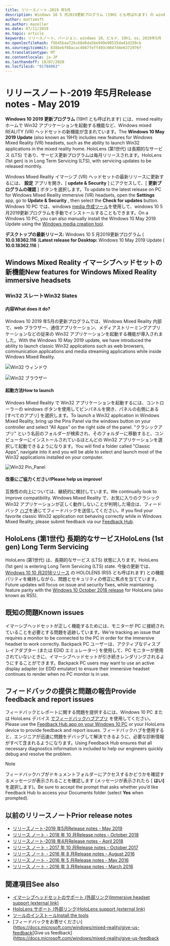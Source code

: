 ```yaml
---
title: リリースノート-2019 年5月
description: Windows 10 5 月2019更新プログラム (19H1 とも呼ばれます) の windows Mixed Reality リリースノート。
author: mattzmsft
ms.author: mazeller
ms.date: 07/11/2019
ms.topic: article
keywords: リリースノート、バージョン、windows 10、ビルド、19h1、os、2019年5月
ms.openlocfilehash: f5645baa726c68e6da5be949e90515da41d159cb
ms.sourcegitcommit: 838bebf6bacac4047feff493c0847d4e6371976f
ms.translationtype: MT
ms.contentlocale: ja-JP
ms.lasthandoff: 10/07/2020
ms.locfileid: "91784063"
---
```

# <a name="release-notes---may-2019"></a><span data-ttu-id="d84ce-104">リリースノート-2019 年5月</span><span class="sxs-lookup"><span data-stu-id="d84ce-104">Release notes - May 2019</span></span>

<span data-ttu-id="d84ce-105">**Windows 10 2019 更新プログラム** (19H1 とも呼ばれます) には、mixed reality ホームで Win32 アプリケーションを起動する機能など、Windows mixed REALITY (VR) ヘッドセットの新機能が含まれています。</span><span class="sxs-lookup"><span data-stu-id="d84ce-105">The **Windows 10 May 2019 Update** (also known as 19H1) includes new features for Windows Mixed Reality (VR) headsets, such as the ability to launch Win32 applications in the mixed reality home.</span></span> <span data-ttu-id="d84ce-106">HoloLens (第1世代) は長期的なサービス (LTS) であり、サービス更新プログラムは毎月リリースされます。</span><span class="sxs-lookup"><span data-stu-id="d84ce-106">HoloLens (1st gen) is in Long Term Servicing (LTS), with servicing updates to be released monthly.</span></span>

<span data-ttu-id="d84ce-107">Windows Mixed Reality イマーシブ (VR) ヘッドセットの最新リリースに更新するには、 **設定** アプリを開き、[ **update & Security** ] にアクセスして、[ **更新プログラムの確認** ] ボタンを選択します。</span><span class="sxs-lookup"><span data-stu-id="d84ce-107">To update to the latest release on PC for Windows Mixed Reality immersive (VR) headsets, open the **Settings** app, go to **Update & Security** , then select the **Check for updates** button.</span></span> <span data-ttu-id="d84ce-108">Windows 10 PC では、windows [media 作成ツール](https://www.microsoft.com/software-download/windows10)を使用して、windows 10 5 月2019更新プログラムを手動でインストールすることもできます。</span><span class="sxs-lookup"><span data-stu-id="d84ce-108">On a Windows 10 PC, you can also manually install the Windows 10 May 2019 Update using the [Windows media creation tool](https://www.microsoft.com/software-download/windows10).</span></span>

<span data-ttu-id="d84ce-109">**デスクトップの最新リリース:** Windows 10 5 月2019更新プログラム ( **10.0.18362.116** )</span><span class="sxs-lookup"><span data-stu-id="d84ce-109">**Latest release for Desktop:** Windows 10 May 2019 Update ( **10.0.18362.116** )</span></span><br>

## <a name="new-features-for-windows-mixed-reality-immersive-headsets"></a><span data-ttu-id="d84ce-110">Windows Mixed Reality イマーシブヘッドセットの新機能</span><span class="sxs-lookup"><span data-stu-id="d84ce-110">New features for Windows Mixed Reality immersive headsets</span></span>

### <a name="win32-slates"></a><span data-ttu-id="d84ce-111">Win32 スレート</span><span class="sxs-lookup"><span data-stu-id="d84ce-111">Win32 Slates</span></span>

#### <a name="what-does-it-do"></a><span data-ttu-id="d84ce-112">内容</span><span class="sxs-lookup"><span data-stu-id="d84ce-112">What does it do?</span></span> 
<span data-ttu-id="d84ce-113">Windows 10 2019 年5月の更新プログラムでは、Windows Mixed Reality 内部で、web ブラウザー、通信アプリケーション、メディアストリーミングアプリケーションなどの従来の Win32 アプリケーションを起動する機能が導入されました。</span><span class="sxs-lookup"><span data-stu-id="d84ce-113">With the Windows 10 May 2019 update, we have introduced the ability to launch classic Win32 applications such as web browsers, communication applications and media streaming applications while inside Windows Mixed Reality.</span></span> 

![Win32 ウィンドウ](images/mr-win32-slates-1.png)

![Win32 ブラウザー](images/mr-win32-slates-2.png)

#### <a name="how-to-launch"></a><span data-ttu-id="d84ce-116">起動方法</span><span class="sxs-lookup"><span data-stu-id="d84ce-116">How to launch</span></span>
<span data-ttu-id="d84ce-117">Windows Mixed Reality で Win32 アプリケーションを起動するには、コントローラーの windows ボタンを使用してピンパネルを開き、パネルの右側にある [すべてのアプリ] を選択します。</span><span class="sxs-lookup"><span data-stu-id="d84ce-117">To launch a Win32 application in Windows Mixed Reality, bring up the Pins Panel via the windows button on your controller and select “All Apps” on the right side of the panel.</span></span>  <span data-ttu-id="d84ce-118">"クラシックアプリ" という名前のフォルダーが検索され、そのフォルダーに移動すると、コンピューターにインストールされているほとんどの Win32 アプリケーションを選択して起動できるようになります。</span><span class="sxs-lookup"><span data-stu-id="d84ce-118">You will find a folder called "Classic Apps", navigate into it and you will be able to select and launch most of the Win32 applications installed on your computer.</span></span>

![Win32 Pin_Panel](images/mr-win32-slates-pinspanel.png)

#### <a name="please-help-us-improve"></a><span data-ttu-id="d84ce-120">改善にご協力ください!</span><span class="sxs-lookup"><span data-stu-id="d84ce-120">Please help us improve!</span></span>
<span data-ttu-id="d84ce-121">互換性の向上については、継続的に検討しています。</span><span class="sxs-lookup"><span data-stu-id="d84ce-121">We continually look to improve compatibility.</span></span>  <span data-ttu-id="d84ce-122">Windows Mixed Reality で、お気に入りのクラシック Win32 アプリケーションが正しく動作しないことが判明した場合は、フィードバック [ハブ](https://support.microsoft.com//help/4021566/windows-10-send-feedback-to-microsoft-with-feedback-hub)を通じてフィードバックを送信してください。</span><span class="sxs-lookup"><span data-stu-id="d84ce-122">If you find your favorite classic Win32 application not behaving correctly while in Windows Mixed Reality, please submit feedback via our [Feedback Hub](https://support.microsoft.com//help/4021566/windows-10-send-feedback-to-microsoft-with-feedback-hub).</span></span>

## <a name="hololens-1st-gen-long-term-servicing"></a><span data-ttu-id="d84ce-123">HoloLens (第1世代) 長期的なサービス</span><span class="sxs-lookup"><span data-stu-id="d84ce-123">HoloLens (1st gen) Long Term Servicing</span></span>

<span data-ttu-id="d84ce-124">HoloLens (第1世代) は、長期的なサービス (LTS) 状態に入ります。</span><span class="sxs-lookup"><span data-stu-id="d84ce-124">HoloLens (1st gen) is entering Long Term Servicing (LTS) state.</span></span> <span data-ttu-id="d84ce-125">今後の更新では、 [Windows 10 10 月2018リリース](release-notes-october-2018.md) の HOLOLENS (RS5 とも呼ばれます) との機能パリティを維持しながら、問題とセキュリティの修正に焦点を当てています。</span><span class="sxs-lookup"><span data-stu-id="d84ce-125">Future updates will focus on issue and security fixes, while maintaining feature parity with the [Windows 10 October 2018 release](release-notes-october-2018.md) for HoloLens (also known as RS5).</span></span> 

## <a name="known-issues"></a><span data-ttu-id="d84ce-126">既知の問題</span><span class="sxs-lookup"><span data-stu-id="d84ce-126">Known issues</span></span>

<span data-ttu-id="d84ce-127">イマーシブヘッドセットが正しく機能するためには、モニターが PC に接続されていることを必要とする問題を追跡しています。</span><span class="sxs-lookup"><span data-stu-id="d84ce-127">We're tracking an issue that requires a monitor to be connected to the PC in order for the immersive headset to work correctly.</span></span> <span data-ttu-id="d84ce-128">Backpack PC ユーザーは、アクティブなディスプレイアダプター (または EDID エミュレーター) を使用して、PC モニターが使用されていないときに、イマーシブヘッドセットが引き続きレンダリングされるようにすることができます。</span><span class="sxs-lookup"><span data-stu-id="d84ce-128">Backpack PC users may want to use an active display adapter (or EDID emulator) to ensure their immersive headset continues to render when no PC monitor is in use.</span></span> 

## <a name="provide-feedback-and-report-issues"></a><span data-ttu-id="d84ce-129">フィードバックの提供と問題の報告</span><span class="sxs-lookup"><span data-stu-id="d84ce-129">Provide feedback and report issues</span></span>

<span data-ttu-id="d84ce-130">フィードバックとレポートに関する問題を提供するには、Windows 10 PC または HoloLens デバイス [でフィードバックハブアプリ](https://docs.microsoft.com/windows/mixed-reality/give-us-feedback) を使用してください。</span><span class="sxs-lookup"><span data-stu-id="d84ce-130">Please use the [Feedback Hub app on your Windows 10 PC](https://docs.microsoft.com/windows/mixed-reality/give-us-feedback) or your HoloLens device to provide feedback and report issues.</span></span> <span data-ttu-id="d84ce-131">フィードバックハブを使用すると、エンジニアが迅速に問題をデバッグして解決できるように、必要な診断情報がすべて含まれるようになります。</span><span class="sxs-lookup"><span data-stu-id="d84ce-131">Using Feedback Hub ensures that all necessary diagnostics information is included to help our engineers quickly debug and resolve the problem.</span></span>

>[!NOTE]
><span data-ttu-id="d84ce-132">フィードバックハブがドキュメントフォルダーにアクセスするかどうかを確認するメッセージが表示されることを確認します (メッセージが表示されたら [ **はい]** を選択します)。</span><span class="sxs-lookup"><span data-stu-id="d84ce-132">Be sure to accept the prompt that asks whether you’d like Feedback Hub to access your Documents folder (select **Yes** when prompted).</span></span>

## <a name="prior-release-notes"></a><span data-ttu-id="d84ce-133">以前のリリースノート</span><span class="sxs-lookup"><span data-stu-id="d84ce-133">Prior release notes</span></span>

* [<span data-ttu-id="d84ce-134">リリースノート-2019 年5月</span><span class="sxs-lookup"><span data-stu-id="d84ce-134">Release notes - May 2019</span></span>](release-notes-may-2019.md)
* [<span data-ttu-id="d84ce-135">リリース ノート - 2018 年 10 月</span><span class="sxs-lookup"><span data-stu-id="d84ce-135">Release notes - October 2018</span></span>](release-notes-october-2018.md)
* [<span data-ttu-id="d84ce-136">リリースノート-2018 年4月</span><span class="sxs-lookup"><span data-stu-id="d84ce-136">Release notes - April 2018</span></span>](release-notes-april-2018.md)
* [<span data-ttu-id="d84ce-137">リリース ノート - 2017 年 10 月</span><span class="sxs-lookup"><span data-stu-id="d84ce-137">Release notes - October 2017</span></span>](release-notes-october-2017.md)
* [<span data-ttu-id="d84ce-138">リリース ノート - 2016 年 8 月</span><span class="sxs-lookup"><span data-stu-id="d84ce-138">Release notes - August 2016</span></span>](release-notes-august-2016.md)
* [<span data-ttu-id="d84ce-139">リリース ノート - 2016 年 5 月</span><span class="sxs-lookup"><span data-stu-id="d84ce-139">Release notes - May 2016</span></span>](release-notes-may-2016.md)
* [<span data-ttu-id="d84ce-140">リリース ノート - 2016 年 3 月</span><span class="sxs-lookup"><span data-stu-id="d84ce-140">Release notes - March 2016</span></span>](release-notes-march-2016.md)

## <a name="see-also"></a><span data-ttu-id="d84ce-141">関連項目</span><span class="sxs-lookup"><span data-stu-id="d84ce-141">See also</span></span>
* [<span data-ttu-id="d84ce-142">イマーシブヘッドセットのサポート (外部リンク)</span><span class="sxs-lookup"><span data-stu-id="d84ce-142">Immersive headset support (external link)</span></span>](https://docs.microsoft.com/windows/mixed-reality/enthusiast-guide/troubleshooting-windows-mixed-reality)
* [<span data-ttu-id="d84ce-143">HoloLens サポート (外部リンク)</span><span class="sxs-lookup"><span data-stu-id="d84ce-143">HoloLens support (external link)</span></span>](https://support.microsoft.com/products/hololens)
* [<span data-ttu-id="d84ce-144">ツールのインストール</span><span class="sxs-lookup"><span data-stu-id="d84ce-144">Install the tools</span></span>](https://docs.microsoft.com/windows/mixed-reality/develop/install-the-tools)
* <span data-ttu-id="d84ce-145">[フィードバックをお寄せください](https://docs.microsoft.com/windows/mixed-reality/give-us-feedback</span><span class="sxs-lookup"><span data-stu-id="d84ce-145">[Give us feedback](https://docs.microsoft.com/windows/mixed-reality/give-us-feedback</span></span>

